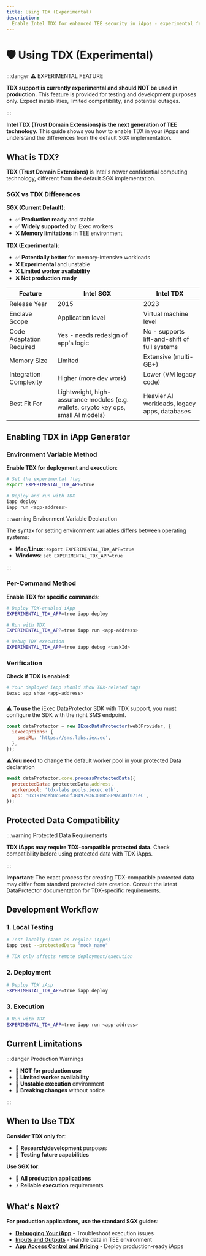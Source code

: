 ```yaml
---
title: Using TDX (Experimental)
description:
  Enable Intel TDX for enhanced TEE security in iApps - experimental feature
---
```


# 🛡️ Using TDX (Experimental)

:::danger ⚠️ EXPERIMENTAL FEATURE

**TDX support is currently experimental and should NOT be used in production.**
This feature is provided for testing and development purposes only. Expect
instabilities, limited compatibility, and potential outages.

:::

**Intel TDX (Trust Domain Extensions) is the next generation of TEE
technology.** This guide shows you how to enable TDX in your iApps and
understand the differences from the default SGX implementation.

## What is TDX?

**TDX (Trust Domain Extensions)** is Intel's newer confidential computing
technology, different from the default SGX implementation.

### SGX vs TDX Differences

**SGX (Current Default)**:

- ✅ **Production ready** and stable
- ✅ **Widely supported** by iExec workers
- ❌ **Memory limitations** in TEE environment

**TDX (Experimental)**:

- ✅ **Potentially better** for memory-intensive workloads
- ❌ **Experimental** and unstable
- ❌ **Limited worker availability**
- ❌ **Not production ready**

| Feature                  | Intel SGX                                                                           | Intel TDX                                    |
| ------------------------ | ----------------------------------------------------------------------------------- | -------------------------------------------- |
| Release Year             | 2015                                                                                | 2023                                         |
| Enclave Scope            | Application level                                                                   | Virtual machine level                        |
| Code Adaptation Required | Yes - needs redesign of app's logic                                                 | No - supports lift-and-shift of full systems |
| Memory Size              | Limited                                                                             | Extensive (multi-GB+)                        |
| Integration Complexity   | Higher (more dev work)                                                              | Lower (VM legacy code)                       |
| Best Fit For             | Lightweight, high-assurance modules (e.g. wallets, crypto key ops, small AI models) | Heavier AI workloads, legacy apps, databases |

## Enabling TDX in iApp Generator

### Environment Variable Method

**Enable TDX for deployment and execution**:

```bash
# Set the experimental flag
export EXPERIMENTAL_TDX_APP=true

# Deploy and run with TDX
iapp deploy
iapp run <app-address>
```

:::warning Environment Variable Declaration

The syntax for setting environment variables differs between operating systems:

- **Mac/Linux**: `export EXPERIMENTAL_TDX_APP=true`
- **Windows**: `set EXPERIMENTAL_TDX_APP=true`

:::

### Per-Command Method

**Enable TDX for specific commands**:

```bash
# Deploy TDX-enabled iApp
EXPERIMENTAL_TDX_APP=true iapp deploy

# Run with TDX
EXPERIMENTAL_TDX_APP=true iapp run <app-address>

# Debug TDX execution
EXPERIMENTAL_TDX_APP=true iapp debug <taskId>
```

### Verification

**Check if TDX is enabled**:

```bash
# Your deployed iApp should show TDX-related tags
iexec app show <app-address>
```

###

⚠️ **To use** the iExec DataProtector SDK with TDX support, you must configure
the SDK with the right SMS endpoint.

```jsx
const dataProtector = new IExecDataProtector(web3Provider, {
  iexecOptions: {
    smsURL: 'https://sms.labs.iex.ec',
  },
});
```

⚠️**You need** to change the default worker pool in your protected Data
declaration

```jsx
await dataProtector.core.processProtectedData({
  protectedData: protectedData.address,
  workerpool: 'tdx-labs.pools.iexec.eth',
  app: '0x1919ceb0c6e60f3B497936308B58F9a6aDf071eC',
});
```

## Protected Data Compatibility

:::warning Protected Data Requirements

**TDX iApps may require TDX-compatible protected data.** Check compatibility
before using protected data with TDX iApps.

:::

**Important**: The exact process for creating TDX-compatible protected data may
differ from standard protected data creation. Consult the latest DataProtector
documentation for TDX-specific requirements.

## Development Workflow

### 1. **Local Testing**

```bash
# Test locally (same as regular iApps)
iapp test --protectedData "mock_name"

# TDX only affects remote deployment/execution
```

### 2. **Deployment**

```bash
# Deploy TDX iApp
EXPERIMENTAL_TDX_APP=true iapp deploy
```

### 3. **Execution**

```bash
# Run with TDX
EXPERIMENTAL_TDX_APP=true iapp run <app-address>
```

## Current Limitations

:::danger Production Warnings

- **🚫 NOT for production use**
- **🚫 Limited worker availability**
- **🚫 Unstable execution** environment
- **🚫 Breaking changes** without notice

:::

## When to Use TDX

**Consider TDX only for**:

- 🔬 **Research/development** purposes
- 🧪 **Testing future capabilities**

**Use SGX for**:

- 🚀 **All production applications**
- ⚡ **Reliable execution** requirements

## What's Next?

**For production applications, use the standard SGX guides**:

- **[Debugging Your iApp](/documentation/build-iapp/guides/debugging)** -
  Troubleshoot execution issues
- **[Inputs and Outputs](/documentation/build-iapp/guides/inputs-and-outputs)** - Handle data
  in TEE environment
- **[App Access Control and Pricing](/documentation/build-iapp/guides/manage-access)** - Deploy
  production-ready iApps
